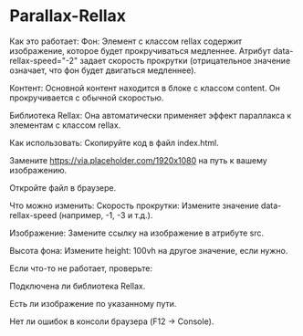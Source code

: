 # Parallax-Rellax

Как это работает:
Фон: Элемент с классом rellax содержит изображение, которое будет прокручиваться медленнее. Атрибут data-rellax-speed="-2" задает скорость прокрутки (отрицательное значение означает, что фон будет двигаться медленнее).

Контент: Основной контент находится в блоке с классом content. Он прокручивается с обычной скоростью.

Библиотека Rellax: Она автоматически применяет эффект параллакса к элементам с классом rellax.

Как использовать:
Скопируйте код в файл index.html.

Замените https://via.placeholder.com/1920x1080 на путь к вашему изображению.

Откройте файл в браузере.

Что можно изменить:
Скорость прокрутки: Измените значение data-rellax-speed (например, -1, -3 и т.д.).

Изображение: Замените ссылку на изображение в атрибуте src.

Высота фона: Измените height: 100vh на другое значение, если нужно.

Если что-то не работает, проверьте:

Подключена ли библиотека Rellax.

Есть ли изображение по указанному пути.

Нет ли ошибок в консоли браузера (F12 → Console).
